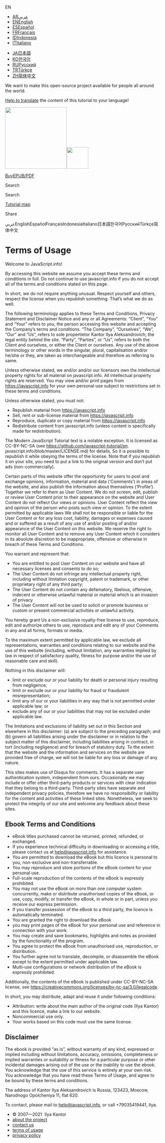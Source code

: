 EN

-   <a href="https://ar.javascript.info/" class="supported-langs__link"><span class="supported-langs__brief">AR</span><span class="supported-langs__title">عربي</span></a>
-   <a href="https://javascript.info/" class="supported-langs__link"><span class="supported-langs__brief">EN</span><span class="supported-langs__title">English</span></a>
-   <a href="https://es.javascript.info/" class="supported-langs__link"><span class="supported-langs__brief">ES</span><span class="supported-langs__title">Español</span></a>
-   <a href="https://fr.javascript.info/" class="supported-langs__link"><span class="supported-langs__brief">FR</span><span class="supported-langs__title">Français</span></a>
-   <a href="https://id.javascript.info/" class="supported-langs__link"><span class="supported-langs__brief">ID</span><span class="supported-langs__title">Indonesia</span></a>
-   <a href="https://it.javascript.info/" class="supported-langs__link"><span class="supported-langs__brief">IT</span><span class="supported-langs__title">Italiano</span></a>

<!-- -->

-   <a href="https://ja.javascript.info/" class="supported-langs__link"><span class="supported-langs__brief">JA</span><span class="supported-langs__title">日本語</span></a>
-   <a href="https://ko.javascript.info/" class="supported-langs__link"><span class="supported-langs__brief">KO</span><span class="supported-langs__title">한국어</span></a>
-   <a href="https://learn.javascript.ru/" class="supported-langs__link"><span class="supported-langs__brief">RU</span><span class="supported-langs__title">Русский</span></a>
-   <a href="https://tr.javascript.info/" class="supported-langs__link"><span class="supported-langs__brief">TR</span><span class="supported-langs__title">Türkçe</span></a>
-   <a href="https://zh.javascript.info/" class="supported-langs__link"><span class="supported-langs__brief">ZH</span><span class="supported-langs__title">简体中文</span></a>

We want to make this open-source project available for people all around the world.

[Help to translate](https://javascript.info/translate) the content of this tutorial to your language!

<a href="/" class="sitetoolbar__link sitetoolbar__link_logo"><img src="/img/sitetoolbar__logo_en.svg" class="sitetoolbar__logo sitetoolbar__logo_normal" role="presentation" width="200" /><img src="/img/sitetoolbar__logo_small_en.svg" class="sitetoolbar__logo sitetoolbar__logo_small" role="presentation" width="70" /></a>

<a href="/ebook" class="buy-book-button"><span class="buy-book-button__extra-text">Buy</span>EPUB/PDF</a>

Search

Search

<a href="/tutorial/map" class="map"><span class="map__text">Tutorial map</span></a>

<span class="share-icons__title">Share</span><a href="https://twitter.com/share?url=https%3A%2F%2Fjavascript.info%2Fterms" class="share share_tw"></a><a href="https://www.facebook.com/sharer/sharer.php?s=100&amp;p%5Burl%5D=https%3A%2F%2Fjavascript.info%2Fterms" class="share share_fb"></a>

عربيEnglishEspañolFrançaisIndonesiaItaliano日本語한국어РусскийTürkçe简体中文

# Terms of Usage

Welcome to JavaScript.info!

By accessing this website we assume you accept these terms and conditions in full. Do not continue to use javascript.info if you do not accept all of the terms and conditions stated on this page.

In short, we do not require anything unusual. Respect yourself and others, respect the license when you republish something. That’s what we do as well.

The following terminology applies to these Terms and Conditions, Privacy Statement and Disclaimer Notice and any or all Agreements: “Client”, “You” and “Your” refers to you, the person accessing this website and accepting the Company’s terms and conditions. “The Company”, “Ourselves”, “We”, “Our” and “Us”, refers to sole propertietor Kantor Ilya Aleksandrovich, the legal entity behind the site. “Party”, “Parties”, or “Us”, refers to both the Client and ourselves, or either the Client or ourselves. Any use of the above terminology or other words in the singular, plural, capitalisation and/or he/she or they, are taken as interchangeable and therefore as referring to same.

Unless otherwise stated, we and/or and/or our licensors own the intellectual property rights for all material on javascript.info. All intellectual property rights are reserved. You may view and/or print pages from https://javascript.info for your own personal use subject to restrictions set in these terms and conditions.

Unless otherwise stated, you must not:

-   Republish material from https://javascript.info
-   Sell, rent or sub-license material from https://javascript.info
-   Reproduce, duplicate or copy material from https://javascript.info
-   Redistribute content from javascript.info (unless content is specifically made for redistribution).

The Modern JavaScript Tutorial text is a notable exception. It is licensed as CC-BY-NC-SA (see https://github.com/javascript-tutorial/en. javascript.info/blob/master/LICENSE.md) for details, So it is possible to republish it while obeying the terms of the license. Note that if you republish it on your site, you need to put a link to the original version and don’t put ads (non-commercially).

Certain parts of this website offer the opportunity for users to post and exchange opinions, information, material and data (‘Comments’) in areas of the website, and also publish the information about themselves (‘Profile’). Together we refer to them as User Content. We do not screen, edit, publish or review User Content prior to their appearance on the website and User Content do not reflect Our views or opinions. User Content reflect the view and opinion of the person who posts such view or opinion. To the extent permitted by applicable laws We shall not be responsible or liable for the User Content or for any loss cost, liability, damages or expenses caused and or suffered as a result of any use of and/or posting of and/or appearance of the User Content on this website. We reserve the right to monitor all User Content and to remove any User Content which it considers in its absolute discretion to be inappropriate, offensive or otherwise in breach of these Terms and Conditions.

You warrant and represent that:

-   You are entitled to post User Content on our website and have all necessary licenses and consents to do so;
-   The User Content do not infringe any intellectual property right, including without limitation copyright, patent or trademark, or other proprietary right of any third party;
-   The User Content do not contain any defamatory, libelous, offensive, indecent or otherwise unlawful material or material which is an invasion of privacy
-   The User Content will not be used to solicit or promote business or custom or present commercial activities or unlawful activity.

You hereby grant Us a non-exclusive royalty-free license to use, reproduce, edit and authorize others to use, reproduce and edit any of your Comments in any and all forms, formats or media.

To the maximum extent permitted by applicable law, we exclude all representations, warranties and conditions relating to our website and the use of this website (including, without limitation, any warranties implied by law in respect of satisfactory quality, fitness for purpose and/or the use of reasonable care and skill).

Nothing in this disclaimer will:

-   limit or exclude our or your liability for death or personal injury resulting from negligence;
-   limit or exclude our or your liability for fraud or fraudulent misrepresentation;
-   limit any of our or your liabilities in any way that is not permitted under applicable law; or
-   exclude any of our or your liabilities that may not be excluded under applicable law.

The limitations and exclusions of liability set out in this Section and elsewhere in this disclaimer: (a) are subject to the preceding paragraph; and (b) govern all liabilities arising under the disclaimer or in relation to the subject matter of this disclaimer, including liabilities arising in contract, in tort (including negligence) and for breach of statutory duty. To the extent that the website and the information and services on the website are provided free of charge, we will not be liable for any loss or damage of any nature.

This sites makes use of Disqus for comments. It has a separate user authentication system, independent from ours. Occasionally we may include or offer other third-party products or services with clear indication that they belong to a third-party. Third-party sites have separate and independent privacy policies, therefore we have no responsibility or liability for the content and activities of these linked sites. Nonetheless, we seek to protect the integrity of our site and welcome any feedback about these sites.

## Ebook Terms and Conditions

-   eBook titles purchased cannot be returned, printed, refunded, or exchanged.
-   If you experience technical difficulty in downloading or accessing a title, please contact us at <help@javascript.info> for assistance.
-   You are permitted to download the eBook but this licence is personal to you, non-exclusive and non-transferrable.
-   You may reproduce and store portions of the eBook content for your personal use.
-   Full-scale reproduction of the contents of the eBook is expressly prohibited.
-   You may not use the eBook on more than one computer system concurrently, make or distribute unauthorised copies of the eBook, or use, copy, modify, or transfer the eBook, in whole or in part, unless you receive our express permission.
-   If you transfer possession of the eBook to a third party, the licence is automatically terminated.
-   You are granted the right to download the eBook
-   you may print pages of the eBook for your personal use and reference in connection with your work.
-   You may create and save bookmarks, highlights and notes as provided by the functionality of the program.
-   You agree to protect the eBook from unauthorised use, reproduction, or distribution.
-   You further agree not to translate, decompile, or disassemble the eBook except to the extent permitted under applicable law.
-   Multi-use configurations or network distribution of the eBook is expressly prohibited.

Additionally, the contents of the eBook is published under CC-BY-NC-SA license, see <https://creativecommons.org/licenses/by-nc-sa/3.0/legalcode>.

In short, you may distribute, adapt and reuse it under following conditions:

-   Attribution: write about the main author of the original code (Ilya Kantor) and this licence, make a link to our website.
-   Noncommercial use only.
-   Your works based on this code must use the same license.

## Disclaimer

The ebook is provided “as is”, without warranty of any kind, expressed or implied including without limitations, accuracy, omissions, completeness or implied warranties or suitability or fitness for a particular purpose or other incidental damages arising out of the use or the inability to use the ebook. You acknowledge that the use of this service is entirely at your own risk. You acknowledge that you have read these Terms of Usage, and agree to be bound by these terms and conditions.

The address of Kantor Ilya Aleksandrovich is Russia, 123423, Moscow, Narodnogo Opolcheniya 11, flat 620.

To contact, please mail to <help@javascript.info>, or call +79035419441, Ilya.

-   © 2007—2021  Ilya Kantor
-   <a href="/about" class="page-footer__link">about the project</a>
-   <a href="/about#contact-us" class="page-footer__link">contact us</a>
-   <a href="/terms" class="page-footer__link">terms of usage</a>
-   <a href="/privacy" class="page-footer__link">privacy policy</a>

